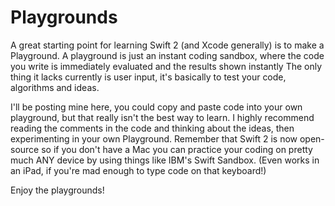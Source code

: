 # Playgrounds

A great starting point for learning Swift 2 (and Xcode generally) is to make a Playground.
A playground is just an instant coding sandbox, where the code you write is immediately evaluated and the results shown instantly
The only thing it lacks currently is user input, it's basically to test your code, algorithms and ideas.

I'll be posting mine here, you could copy and paste code into your own playground, but that really isn't the best way to learn.
I highly recommend reading the comments in the code and thinking about the ideas, then experimenting in your own Playground. Remember that Swift 2 is now open-source so if you don't have a Mac you can practice your coding on pretty much ANY device by using things like IBM's Swift Sandbox. (Even works in an iPad, if you're mad enough to type code on that keyboard!)

Enjoy the playgrounds!
